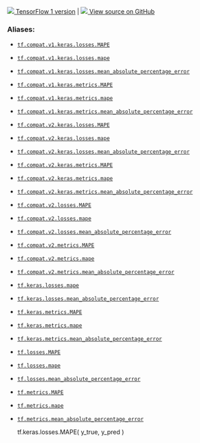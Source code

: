[ ![](https://tensorflow.google.cn/images/tf_logo_32px.png) TensorFlow 1
version](/versions/r1.15/api_docs/python/tf/keras/losses/MAPE) |  [
![](https://tensorflow.google.cn/images/GitHub-Mark-32px.png) View source on
GitHub
](https://github.com/tensorflow/tensorflow/blob/r2.0/tensorflow/python/keras/losses.py#L786-L797)  
  
  
### Aliases:

  * [`tf.compat.v1.keras.losses.MAPE`](/api_docs/python/tf/keras/losses/MAPE)
  * [`tf.compat.v1.keras.losses.mape`](/api_docs/python/tf/keras/losses/MAPE)
  * [`tf.compat.v1.keras.losses.mean_absolute_percentage_error`](/api_docs/python/tf/keras/losses/MAPE)
  * [`tf.compat.v1.keras.metrics.MAPE`](/api_docs/python/tf/keras/losses/MAPE)
  * [`tf.compat.v1.keras.metrics.mape`](/api_docs/python/tf/keras/losses/MAPE)
  * [`tf.compat.v1.keras.metrics.mean_absolute_percentage_error`](/api_docs/python/tf/keras/losses/MAPE)
  * [`tf.compat.v2.keras.losses.MAPE`](/api_docs/python/tf/keras/losses/MAPE)
  * [`tf.compat.v2.keras.losses.mape`](/api_docs/python/tf/keras/losses/MAPE)
  * [`tf.compat.v2.keras.losses.mean_absolute_percentage_error`](/api_docs/python/tf/keras/losses/MAPE)
  * [`tf.compat.v2.keras.metrics.MAPE`](/api_docs/python/tf/keras/losses/MAPE)
  * [`tf.compat.v2.keras.metrics.mape`](/api_docs/python/tf/keras/losses/MAPE)
  * [`tf.compat.v2.keras.metrics.mean_absolute_percentage_error`](/api_docs/python/tf/keras/losses/MAPE)
  * [`tf.compat.v2.losses.MAPE`](/api_docs/python/tf/keras/losses/MAPE)
  * [`tf.compat.v2.losses.mape`](/api_docs/python/tf/keras/losses/MAPE)
  * [`tf.compat.v2.losses.mean_absolute_percentage_error`](/api_docs/python/tf/keras/losses/MAPE)
  * [`tf.compat.v2.metrics.MAPE`](/api_docs/python/tf/keras/losses/MAPE)
  * [`tf.compat.v2.metrics.mape`](/api_docs/python/tf/keras/losses/MAPE)
  * [`tf.compat.v2.metrics.mean_absolute_percentage_error`](/api_docs/python/tf/keras/losses/MAPE)
  * [`tf.keras.losses.mape`](/api_docs/python/tf/keras/losses/MAPE)
  * [`tf.keras.losses.mean_absolute_percentage_error`](/api_docs/python/tf/keras/losses/MAPE)
  * [`tf.keras.metrics.MAPE`](/api_docs/python/tf/keras/losses/MAPE)
  * [`tf.keras.metrics.mape`](/api_docs/python/tf/keras/losses/MAPE)
  * [`tf.keras.metrics.mean_absolute_percentage_error`](/api_docs/python/tf/keras/losses/MAPE)
  * [`tf.losses.MAPE`](/api_docs/python/tf/keras/losses/MAPE)
  * [`tf.losses.mape`](/api_docs/python/tf/keras/losses/MAPE)
  * [`tf.losses.mean_absolute_percentage_error`](/api_docs/python/tf/keras/losses/MAPE)
  * [`tf.metrics.MAPE`](/api_docs/python/tf/keras/losses/MAPE)
  * [`tf.metrics.mape`](/api_docs/python/tf/keras/losses/MAPE)
  * [`tf.metrics.mean_absolute_percentage_error`](/api_docs/python/tf/keras/losses/MAPE)

    
    
    tf.keras.losses.MAPE(
        y_true,
        y_pred
    )
    

